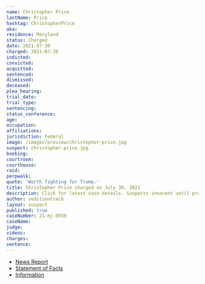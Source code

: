 ```yaml
---
name: Christopher Price
lastName: Price
hashtag: ChristopherPrice
aka:
residence: Maryland
status: Charged
date: 2021-07-30
charged: 2021-07-30
indicted:
convicted:
acquitted:
sentenced:
dismissed:
deceased:
plea_hearing:
trial_date:
trial_type:
sentencing:
status_conference:
age:
occupation:
affiliations:
jurisdiction: Federal
image: /images/preview/christopher-price.jpg
suspect: christopher-price.jpg
booking:
courtroom:
courthouse:
raid:
perpwalk:
quote: 'Worth fighting for Trump.'
title: Christopher Price charged on July 30, 2021
description: Click for latest case details. Suspects innocent until proven guilty.
author: seditiontrack
layout: suspect
published: true
caseNumber: 21-mj-0550
caseName:
judge:
videos:
charges:
sentence:
---
```

- [News Report](https://phillynews.fyi/32951/cowboys-for-trump-founder-offered-plea-deal-for-invading-the-capitol-report/)
- [Statement of Facts](https://www.justice.gov/usao-dc/case-multi-defendant/file/1422746/download)
- [Information](https://extremism.gwu.edu/sites/g/files/zaxdzs2191/f/Cynthia%20Ballenger%20and%20Christopher%20Price%20Information.pdf)
